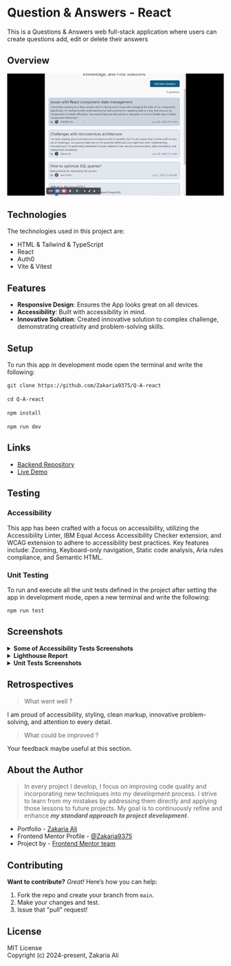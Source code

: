 # Question & Answers - React

This is a Questions & Answers web full-stack application where users can create questions add, edit or delete their answers

## Overview

<p align="center">
<img src="./public/outcome.gif" alt="Live Outcome" width="900">
</p>

## Technologies

The technologies used in this project are:

- HTML & Tailwind & TypeScript
- React
- Auth0
- Vite & Vitest

## Features

- **Responsive Design**: Ensures the App looks great on all devices.
- **Accessibility**: Built with accessibility in mind.
- **Innovative Solution**: Created innovative solution to complex challenge, demonstrating creativity and problem-solving skills.

## Setup

To run this app in development mode open the terminal and write the following:

```shell
git clone https://github.com/Zakaria9375/Q-A-react

cd Q-A-react

npm install

npm run dev
```

## Links

- [Backend Repository](https://github.com/Zakaria9375/QA-springboot-backend)
- [Live Demo](https://za-qa.netlify.app/)

## Testing

### Accessibility

This app has been crafted with a focus on accessibility, utilizing the Accessibility Linter, IBM Equal Access Accessibility Checker extension, and WCAG extension to adhere to accessibility best practices. Key features include: Zooming,
Keyboard-only navigation, Static code analysis, Aria rules compliance, and Semantic HTML.

### Unit Testing

To run and execute all the unit tests defined in the project after setting the app in development mode, open a new terminal and write the following:

```shell
npm run test
```

## Screenshots

<details>
  <summary><b>Some of Accessibility Tests Screenshots</b></summary>
<p align="center">
<img src="./public/access1.PNG" alt="Accessibility test 1" width="">
</p>

<p align="center">
<img src="./public/access2.PNG" alt="Accessibility test 2" width="350">
</p>
</details>

<details>
  <summary><b>Lighthouse Report</b></summary>
<p align="center">
<img src="./public/lighthouse.PNG" alt="Lighthouse tests" width="450">
</p>
</details>

<details>
  <summary><b>Unit Tests Screenshots</b></summary>
<p align="center">
<img src="./public/tests.PNG" alt="Unit tests" width="600">
</p>
</details>

## Retrospectives

> What went well ?

I am proud of accessibility, styling, clean markup, innovative problem-solving, and attention to every detail.

> What could be improved ?

Your feedback maybe useful at this section.

## About the Author

> In every project I develop, I focus on improving code quality and incorporating new techniques into my development process. I strive to learn from my mistakes by addressing them directly and applying those lessons to future projects. My goal is to continuously refine and enhance **_my standard approach to project development_**.

- Portfolio - [Zakaria Ali](https://zaportfolio.netlify.app/)
- Frontend Mentor Profile - [@Zakaria9375](https://www.frontendmentor.io/profile/Zakaria9375)
- Project by - [Frontend Mentor team](https://www.frontendmentor.io/)

## Contributing

**Want to contribute?** _Great!_ Here’s how you can help:

1. Fork the repo and create your branch from `main`.
2. Make your changes and test.
3. Issue that "pull" request!

## License

MIT License  
Copyright (c) 2024-present, Zakaria Ali
